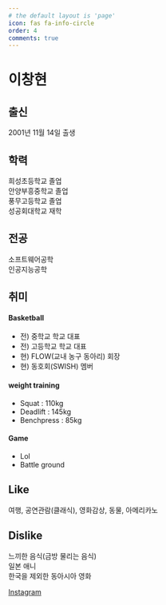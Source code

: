 ```yaml
---
# the default layout is 'page'
icon: fas fa-info-circle
order: 4
comments: true
---
```


# 이창현
## 출신
2001년 11월 14일 출생  
## 학력
희성초등학교 졸업  
안양부흥중학교 졸업  
풍무고등학교 졸업  
성공회대학교 재학  
## 전공
소프트웨어공학  
인공지능공학  
## 취미  
#### Basketball  
- 전) 중학교 학교 대표  
- 전) 고등학교 학교 대표  
- 현) FLOW(교내 농구 동아리) 회장  
- 현) 동호회(SWISH) 멤버  

#### weight training  
- Squat : 110kg  
- Deadlift : 145kg  
- Benchpress : 85kg  

#### Game  
- Lol  
- Battle ground

## Like
여행, 공연관람(클래식), 영화감상, 동물, 아메리카노  
## Dislike
느끼한 음식(금방 물리는 음식)  
일본 애니  
한국을 제외한 동아시아 영화  

[Instagram](https://www.instagram.com/ckd2_014/)


